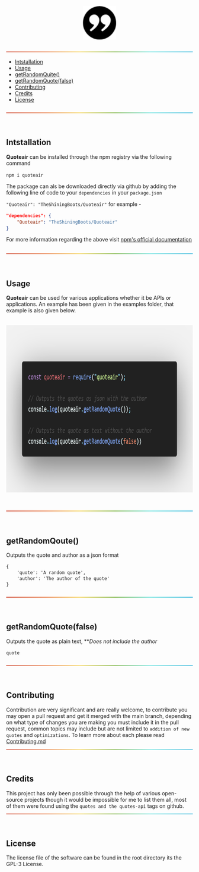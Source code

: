 <div id="header" align="center">
  <img src="https://raw.githubusercontent.com/TheShiningBoots/Quoteair/master/.github/images/Project_Logo.png" width="90" height="90"/>
  <br><br></div>
<img src="https://raw.githubusercontent.com/TheShiningBoots/Quoteair/master/.github/images/rainbow.png"/>


- [Intstallation](#intstallation)
- [Usage](#usage)
- [getRandomQuite()](#getrandomquote)
- [getRandomQuote(false)](#getrandomquotefalse)
- [Contributing](#contributing)
- [Credits](#credits)
- [License](#license)
  
<img src="https://raw.githubusercontent.com/TheShiningBoots/Quoteair/master/.github/images/rainbow.png"/><br><br><br>
## Intstallation

**Quoteair** can be installed through the npm registry via the following command <br>

``npm i quoteair``<br>

The package can als be downloaded directly via github by adding the following line of code to your `dependencies` in your `package.json`

``"Quoteair": "TheShiningBoots/Quoteair"`` for example -
```json
"dependencies": {
    "Quoteair": "TheShiningBoots/Quoteair"
}
```
For more information regarding the above visit [npm's official documentation](https://docs.npmjs.com/cli/v6/configuring-npm/package-json#github-urls) <br><br>
<img src="https://raw.githubusercontent.com/TheShiningBoots/Quoteair/master/.github/images/rainbow.png"/><br><br><br>

## Usage

**Quoteair** can be used for various applications whether it be APIs or applications. An example has been given in the examples folder, that example is also given below.
<br><br>

<div id="img" align="center">
<img src="https://raw.githubusercontent.com/TheShiningBoots/Quoteair/master/.github/images/code.png" height="450"/>
</div><br><br>
<img src="https://raw.githubusercontent.com/TheShiningBoots/Quoteair/master/.github/images/rainbow.png"/><br><br><br>

## getRandomQoute()
Outputs the quote and author as a json format
```
{
    'quote': 'A random quote',
    'author': 'The author of the quote'
}
```
<img src="https://raw.githubusercontent.com/TheShiningBoots/Quoteair/master/.github/images/rainbow.png"/><br><br><br>

## getRandomQuote(false)
Outputs the quote as plain text, ***Does not include the author*
```text
quote
```
<img src="https://raw.githubusercontent.com/TheShiningBoots/Quoteair/master/.github/images/rainbow.png"/><br><br><br>

## Contributing
Contribution are very significant and are really welcome, to contribute you may open a pull request and get it merged with the main branch, depending on what type of changes you are making you must include it in the pull request, common topics may include but are not limited to ``addition of new quotes`` and ``optimizations``. To learn more about each please read [Contributing.md](https://github.com/TheShiningBoots/Quoteair/tree/master/.github/CONTRIBUTING.md)
<img src="https://raw.githubusercontent.com/TheShiningBoots/Quoteair/master/.github/images/rainbow.png"/><br><br><br>

## Credits
This project has only been possible through the help of various open-source projects though it would be impossible for me to list them all, most of them were found using the `quotes and the quotes-api` tags on github.
<img src="https://raw.githubusercontent.com/TheShiningBoots/Quoteair/master/.github/images/rainbow.png"/><br><br><br>

## License
The license file of the software can be found in the root directory its the GPL-3 License.















